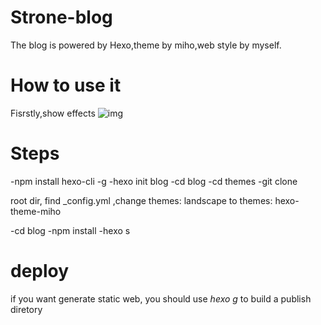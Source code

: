 # Strone-blog
The blog is powered by Hexo,theme by miho,web style by myself.

# How to use it
Fisrstly,show effects
![img]()

# Steps
-npm install hexo-cli -g
-hexo init blog
-cd blog
-cd themes
-git clone 

root dir, find _config.yml ,change themes: landscape to themes: hexo-theme-miho

-cd blog
-npm install
-hexo s

# deploy
if you want generate static web, you should use  *hexo g* to build a publish diretory
